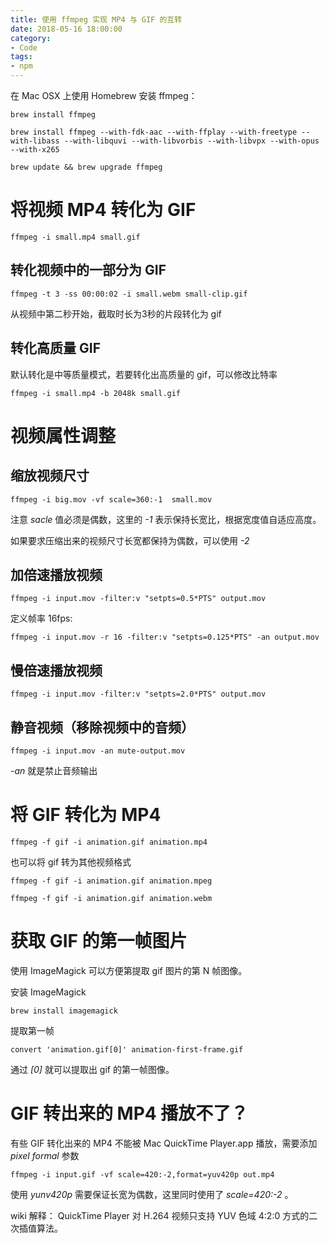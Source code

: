 ```yaml
---
title: 使用 ffmpeg 实现 MP4 与 GIF 的互转
date: 2018-05-16 18:00:00
category:
- Code
tags:
- npm
---
```

在 Mac OSX 上使用 Homebrew 安装 ffmpeg：
  
```npm
brew install ffmpeg

brew install ffmpeg --with-fdk-aac --with-ffplay --with-freetype --with-libass --with-libquvi --with-libvorbis --with-libvpx --with-opus --with-x265

brew update && brew upgrade ffmpeg
```
  
# 将视频 MP4 转化为 GIF
  
```npm
ffmpeg -i small.mp4 small.gif
```
  
## 转化视频中的一部分为 GIF
  
```npm
ffmpeg -t 3 -ss 00:00:02 -i small.webm small-clip.gif
```
  
从视频中第二秒开始，截取时长为3秒的片段转化为 gif
  
## 转化高质量 GIF
  
默认转化是中等质量模式，若要转化出高质量的 gif，可以修改比特率
  
```npm
ffmpeg -i small.mp4 -b 2048k small.gif
```
  
# 视频属性调整
  
## 缩放视频尺寸
  
```npm
ffmpeg -i big.mov -vf scale=360:-1  small.mov
```
注意 *sacle* 值必须是偶数，这里的 *-1* 表示保持长宽比，根据宽度值自适应高度。

如果要求压缩出来的视频尺寸长宽都保持为偶数，可以使用 *-2*

## 加倍速播放视频
  
```npm
ffmpeg -i input.mov -filter:v "setpts=0.5*PTS" output.mov
```
  
定义帧率 16fps:
  
```npm
ffmpeg -i input.mov -r 16 -filter:v "setpts=0.125*PTS" -an output.mov
```
  
## 慢倍速播放视频
  
```npm
ffmpeg -i input.mov -filter:v "setpts=2.0*PTS" output.mov
```
  
## 静音视频（移除视频中的音频）
  
```npm
ffmpeg -i input.mov -an mute-output.mov
```
  
*-an* 就是禁止音频输出

# 将 GIF 转化为 MP4
  
```npm
ffmpeg -f gif -i animation.gif animation.mp4
```
  
也可以将 gif 转为其他视频格式
  
```npm
ffmpeg -f gif -i animation.gif animation.mpeg
```
  
```npm
ffmpeg -f gif -i animation.gif animation.webm
```
  
# 获取 GIF 的第一帧图片
  
使用 ImageMagick 可以方便第提取 gif 图片的第 N 帧图像。
  
安装 ImageMagick
  
```npm
brew install imagemagick
```
  
提取第一帧
  
```npm
convert 'animation.gif[0]' animation-first-frame.gif
```
  
通过 *[0]* 就可以提取出 gif 的第一帧图像。

# GIF 转出来的 MP4 播放不了？
  
有些 GIF 转化出来的 MP4 不能被 Mac QuickTime Player.app 播放，需要添加 *pixel formal* 参数
  
```npm
ffmpeg -i input.gif -vf scale=420:-2,format=yuv420p out.mp4
```
  
使用 *yunv420p* 需要保证长宽为偶数，这里同时使用了 *scale=420:-2* 。

wiki 解释： QuickTime Player 对 H.264 视频只支持 YUV 色域 4:2:0 方式的二次插值算法。